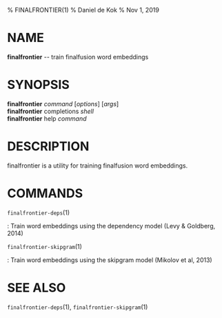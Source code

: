 % FINALFRONTIER(1)
% Daniel de Kok
% Nov 1, 2019

NAME
====

**finalfrontier** -- train finalfusion word embeddings

SYNOPSIS
========

**finalfrontier** *command* [*options*] [*args*]  
**finalfrontier** completions *shell*  
**finalfrontier** help *command*

DESCRIPTION
===========

finalfrontier is a utility for training finalfusion word embeddings.

COMMANDS
========

`finalfrontier-deps`(1)

:   Train word embeddings using the dependency model (Levy & Goldberg, 2014)

`finalfrontier-skipgram`(1)

:   Train word embeddings using the skipgram model (Mikolov et al, 2013)

SEE ALSO
========

`finalfrontier-deps`(1), `finalfrontier-skipgram`(1)
